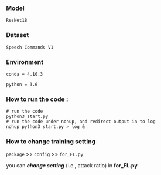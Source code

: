 ### Model
``ResNet18``

### Dataset
``Speech Commands V1`` 

### Environment

``conda = 4.10.3``

``python = 3.6``

### How to run the code :

```
# run the code
python3 start.py
# run the code under nohup, and redirect output in to log
nohup python3 start.py > log &
```

### How to change training setting

``package`` >> ``config`` >> ``for_FL.py``

you can ***change setting*** (i.e., attack ratio) in **for_FL.py**